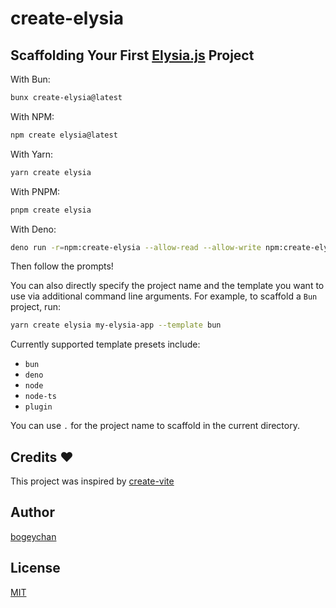 # create-elysia

## Scaffolding Your First [Elysia.js](https://elysiajs.com) Project

With Bun:

```bash
bunx create-elysia@latest
```

With NPM:

```bash
npm create elysia@latest
```

With Yarn:

```bash
yarn create elysia
```

With PNPM:

```bash
pnpm create elysia
```

With Deno:

```bash
deno run -r=npm:create-elysia --allow-read --allow-write npm:create-elysia
```

Then follow the prompts!

You can also directly specify the project name and the template you want to use via additional command line arguments. For example, to scaffold a `Bun` project, run:

```bash
yarn create elysia my-elysia-app --template bun
```

Currently supported template presets include:

- `bun`
- `deno`
- `node`
- `node-ts`
- `plugin`

You can use `.` for the project name to scaffold in the current directory.

## Credits ❤️

This project was inspired by [create-vite](https://www.npmjs.com/package/create-vite)

## Author

[bogeychan](https://github.com/bogeychan)

## License

[MIT](LICENSE)

